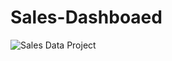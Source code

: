 # Sales-Dashboaed


![Sales Data Project](https://github.com/user-attachments/assets/4a46df99-5235-4686-9491-6eacb377ea0b)

